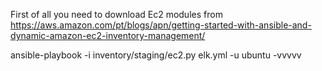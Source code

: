 First of all you need to download Ec2 modules from https://aws.amazon.com/pt/blogs/apn/getting-started-with-ansible-and-dynamic-amazon-ec2-inventory-management/

ansible-playbook -i inventory/staging/ec2.py elk.yml -u ubuntu -vvvvv

